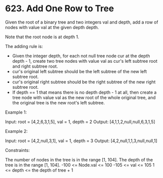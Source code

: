 # 623. Add One Row to Tree

Given the root of a binary tree and two integers val and depth, add a row of nodes with value val at the given depth depth.

Note that the root node is at depth 1.

The adding rule is:

* Given the integer depth, for each not null tree node cur at the depth depth - 1, create two tree nodes with value val as cur's left subtree root and right subtree root.
* cur's original left subtree should be the left subtree of the new left subtree root.
* cur's original right subtree should be the right subtree of the new right subtree root.
* If depth == 1 that means there is no depth depth - 1 at all, then create a tree node with value val as the new root of the whole original tree, and the original tree is the new root's left subtree.

Example 1:

Input: root = [4,2,6,3,1,5], val = 1, depth = 2
Output: [4,1,1,2,null,null,6,3,1,5]

Example 2:

Input: root = [4,2,null,3,1], val = 1, depth = 3
Output: [4,2,null,1,1,3,null,null,1]

Constraints:

The number of nodes in the tree is in the range [1, 104].
The depth of the tree is in the range [1, 104].
-100 <= Node.val <= 100
-105 <= val <= 105
1 <= depth <= the depth of tree + 1